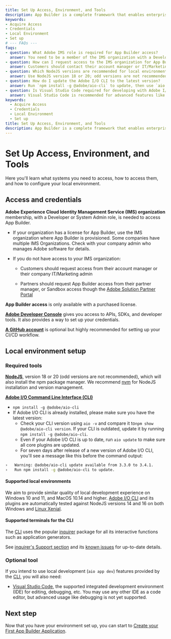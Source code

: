 ```yaml
---
title: Set Up Access, Environment, and Tools
description: App Builder is a complete framework that enables enterprise developers to build and deploy custom web applications that extend Adobe Experience Cloud solutions and run on Adobe infrastructure.
keywords:
- Acquire Access
- Credentials
- Local Environment
- Set up
# --- FAQs ---
faqs:
- question: What Adobe IMS role is required for App Builder access?
  answer: You need to be a member of the IMS organization with a Developer or System Admin role to access App Builder.
- question: How can I request access to the IMS organization for App Builder?
  answer: Customers should contact their account manager or IT/Marketing admin, while partners should reach out to their partner manager or use the Adobe Solution Partner Portal.
- question: Which NodeJS versions are recommended for local environment setup?
  answer: Use NodeJS version 18 or 20; odd versions are not recommended.
- question: How do I update the Adobe I/O CLI to the latest version?
  answer: Run `npm install -g @adobe/aio-cli` to update, then use `aio update` to refresh all core plugins.
- question: Is Visual Studio Code required for developing with Adobe I/O CLI?
  answer: Visual Studio Code is recommended for advanced features like debugging, but other code editors can be used for basic editing.
keywords:
  - Acquire Access
  - Credentials
  - Local Environment
  - Set up
title: Set Up Access, Environment, and Tools
description: App Builder is a complete framework that enables enterprise developers to build and deploy custom web applications that extend Adobe Experience Cloud solutions and run on Adobe infrastructure.
---
```

# Set Up Access, Environment, and Tools

Here you'll learn what systems you need to access, how to access them, and how to configure your local environment.

## Access and credentials

**Adobe Experience Cloud Identity Management Service (IMS) organization** membership, with a Developer or System Admin role, is needed to access App Builder.

* If your organization has a license for App Builder, use the IMS organization where App Builder is provisioned. Some companies have multiple IMS Organizations. Check with your company admin who manages Adobe software for details.

- If you do not have access to your IMS organization:
  
  - Customers should request access from their account manager or their company IT/Marketing admin
  
  - Partners should request App Builder access from their partner manager, or Sandbox access though the [Adobe Solution Partner Portal](https://solutionpartners.adobe.com/home.html)

**App Builder access** is only available with a purchased license. 

**[Adobe Developer Console](https://developer.adobe.com/developer-console/)** gives you access to APIs, SDKs, and developer tools. It also provides a way to set up your credentials.

**[A GitHub account](https://github.com/)** is optional but highly recommended for setting up your CI/CD workflow.

## Local environment setup

### Required tools

[**NodeJS**](https://nodejs.org/en/download/), version 18 or 20 (odd versions are not recommended), which will also install the npm package manager. We recommend [nvm](https://github.com/nvm-sh/nvm/blob/master/README.md) for NodeJS installation and version management.

[**Adobe I/O Command Line Interface (CLI)**](https://github.com/adobe/aio-cli)

- `npm install -g @adobe/aio-cli`
- If Adobe I/O CLI is already installed, please make sure you have the latest version: 
  - Check your CLI version using `aio -v` and compare it to`npm show @adobe/aio-cli version`. If your CLI is outdated, update it by running `npm install -g @adobe/aio-cli`.
  - Even if your Adobe I/O CLI is up to date, run `aio update` to make sure all core plugins are updated.
  - For seven days after release of a new version of Adobe I/O CLI, you'll see a message like this before the command output:

```bash
›   Warning: @adobe/aio-cli update available from 3.3.0 to 3.4.1.
›   Run npm install -g @adobe/aio-cli to update.
```

#### Supported local environments

We aim to provide similar quality of local development experience on Windows 10 and 11, and MacOS 10.14 and higher.
[Adobe I/O CLI](https://github.com/adobe/aio-cli) and its plugins are automatically tested against NodeJS versions 14 and 16 on both Windows and [Linux Xenial](http://releases.ubuntu.com/16.04/).

#### Supported terminals for the CLI

The [CLI](https://github.com/adobe/aio-cli) uses the popular [inquirer](https://www.npmjs.com/package/inquirer) package for all its interactive functions such as application generators.

See [inquirer's Support section](https://www.npmjs.com/package/inquirer#support-os-terminals) and its [known issues](https://www.npmjs.com/package/inquirer#known-issues) for up-to-date details.

### Optional tool

If you intend to use local development (`aio app dev`) features provided by the [CLI](https://github.com/adobe/aio-cli), you will also need:

- [Visual Studio Code](https://code.visualstudio.com/download), the supported integrated development environment (IDE) for editing, debugging, etc. You may use any other IDE as a code editor, but advanced usage like debugging is not yet supported.

## Next step

Now that you have your environment set up, you can start to [Create your First App Builder Application](first-app.md).
